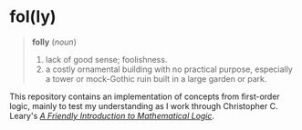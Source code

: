 # fol(ly)

> **folly** (*noun*)
> 1. lack of good sense; foolishness.
> 2. a costly ornamental building with no practical purpose, especially a tower or mock-Gothic ruin built in a large garden or park.

This repository contains an implementation of concepts from first-order logic, mainly to test my understanding as I work through Christopher C. Leary's [*A Friendly Introduction to Mathematical Logic*](https://knightscholar.geneseo.edu/geneseo-authors/6?utm_source=knightscholar.geneseo.edu%2Fgeneseo-authors%2F6&utm_medium=PDF&utm_campaign=PDFCoverPages).